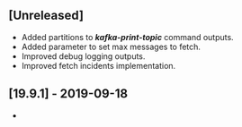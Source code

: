 ## [Unreleased]
  - Added partitions to ***kafka-print-topic*** command outputs.
  - Added parameter to set max messages to fetch.
  - Improved debug logging outputs.
  - Improved fetch incidents implementation.


## [19.9.1] - 2019-09-18
-
